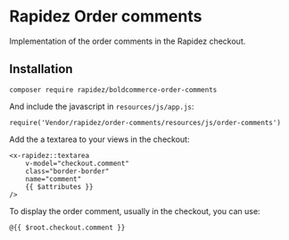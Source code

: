 # Rapidez Order comments
Implementation of the order comments in the Rapidez checkout.

## Installation
```
composer require rapidez/boldcommerce-order-comments
```

And include the javascript in `resources/js/app.js`:
```
require('Vendor/rapidez/order-comments/resources/js/order-comments')
```

Add the a textarea to your views in the checkout:
```
<x-rapidez::textarea
    v-model="checkout.comment"
    class="border-border"
    name="comment"
    {{ $attributes }}
/>
```

To display the order comment, usually in the checkout, you can use:
```
@{{ $root.checkout.comment }}
```
